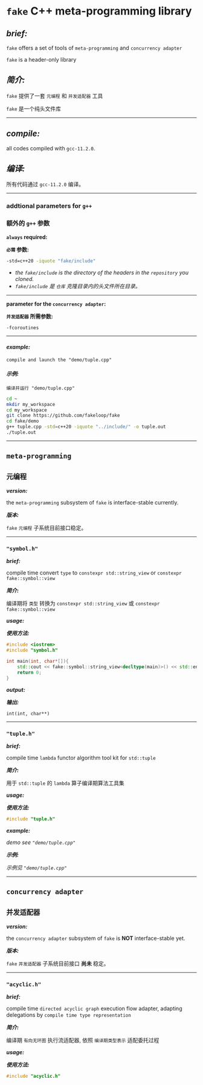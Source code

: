 # `fake` C++ meta-programming library

## ***brief:***

`fake` offers a set of tools of `meta-programming`<!--, `stateful meta-programming`--> and `concurrency adapter`

`fake` is a header-only library

## ***简介:***

`fake` 提供了一套 `元编程`<!--, `有状态元编程`--> 和 `并发适配器` 工具

`fake` 是一个纯头文件库

---

## ***compile:***

all codes compiled with `gcc-11.2.0`.

## ***编译:***

所有代码通过 `gcc-11.2.0` 编译。

---

### addtional parameters for `g++`

### 额外的 `g++` 参数

**`always` required:**

**`必需` 参数:**

```sh
-std=c++20 -iquote "fake/include"
```

- *the `fake/include` is the directory of the headers in the `repository` you cloned.*
- *`fake/include` 是 `仓库` 克隆目录内的头文件所在目录。*

---

<!---- >

**parameter for the `stateful meta-programming`:**

**`有状态元编程` 所需参数:**

```sh
-Wno-non-template-friend
```

---

<!---->

**parameter for the `concurrency adapter`:**

**`并发适配器` 所需参数:**

```sh
-fcoroutines
```

---

#### ***example:***

`compile and launch the "demo/tuple.cpp"`

#### ***示例:***

`编译并运行 "demo/tuple.cpp"`

```sh
cd ~
mkdir my_workspace
cd my_workspace
git clone https://github.com/fakeloop/fake
cd fake/demo
g++ tuple.cpp -std=c++20 -iquote "../include/" -o tuple.out
./tuple.out
```

<!---- >
***warning:***

the `stateful meta-programming` is some sort of **black magic**, which has always been ***controversial***.

***警告:***

`有状态元编程` 是一种 **黑魔法**, 一直以来都存在 ***争议***。

<!---->

---

## `meta-programming`

## `元编程`

***version:***

the `meta-programming` subsystem of `fake` is interface-stable currently.

***版本:***

`fake` `元编程` 子系统目前接口稳定。

---

<!---- >

### `"is_valid.h"`

---

### `"traits.h"`

---

<!---->

### `"symbol.h"`

***brief:***

compile time convert `type` to `constexpr std::string_view` or `constexpr fake::symbol::view`

***简介:***

编译期将 `类型` 转换为 `constexpr std::string_view` 或 `constexpr fake::symbol::view`

***usage:***

***使用方法:***

```c++
#include <iostrem>
#include "symbol.h"

int main(int, char*[]){
    std::cout << fake::symbol::string_view<decltype(main)>() << std::endl;
    return 0;
}
```

***output:***

***输出:***

```plain
int(int, char**)
```

---

<!---- >

### `"functor_info.h"`

---

<!---->

### `"tuple.h"`

***brief:***

compile time `lambda` functor algorithm tool kit for `std::tuple`

***简介:***

用于 `std::tuple` 的 `lambda` 算子编译期算法工具集

***usage:***

***使用方法:***

```c++
#include "tuple.h"
```

***example:***

*demo see `"demo/tuple.cpp"`*

***示例:***

*示例见 `"demo/tuple.cpp"`*

---

<!---- >

## `stateful meta-programming`

## `有状态元编程`

---

<!---->

## `concurrency adapter`

## `并发适配器`

***version:***

the `concurrency adapter` subsystem of `fake` is **NOT** interface-stable yet.

***版本:***

`fake` `并发适配器` 子系统目前接口 **尚未** 稳定。

---

### `"acyclic.h"`

***brief:***

compile time `directed acyclic graph` execution flow adapter, adapting delegations by `compile time type representation`

***简介:***

编译期 `有向无环图` 执行流适配器, 依照 `编译期类型表示` 适配委托过程

***usage:***

***使用方法:***

```c++
#include "acyclic.h"
```

<!---- >

***example:***

*demo see `"demo/acyclic.cpp"`*

***示例:***

*示例见 `"demo/acyclic.cpp"`*

---

<!---->
